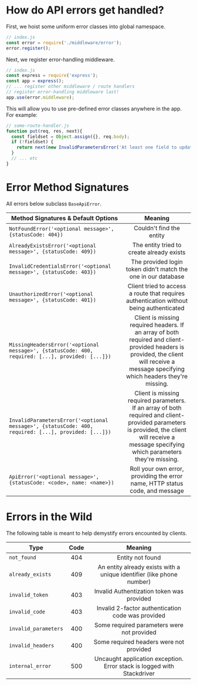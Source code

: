 # How do API errors get handled?

First, we hoist some uniform error classes into global namespace.

```javascript
// index.js
const error = require('./middleware/error');
error.register();
```
Next, we register error-handling middleware.

```javascript
// index.js
const express = require('express');
const app = express();
// ... register other middleware / route handlers 
// register error-handling middleware last!
app.use(error.middleware);
```

This will allow you to use pre-defined error classes anywhere in the app. For example:

```javascript
// some-route-handler.js
function put(req, res, next){
  const fieldset = Object.assign({}, req.body);
  if (!fieldset) {
    return next(new InvalidParametersError('At least one field to update is required'));
  }
  // ... etc
}
```

# Error Method Signatures

All errors below subclass `BaseApiError`. 

| Method Signatures & Default Options    | Meaning          |
| ------------- |:-------------:|
| `NotFoundError('<optional message>', {statusCode: 404})`    | Couldn't find the entity |
| `AlreadyExistsError('<optional message>', {statusCode: 409})`      | The entity tried to create already exists     | 
| `InvalidCredentialsError('<optional message>', {statusCode: 403})`    | The provided login token didn't match the one in our database |
| `UnauthorizedError('<optional message>', {statusCode: 401})`    | Client tried to access a route that requires authentication without being authenticated |
| `MissingHeadersError('<optional message>', {statusCode: 400, required: [...], provided: [...]})`    | Client is missing required headers. If an array of both required and client-provided headers is provided, the client will receive a message specifying which headers they're missing. |
| `InvalidParametersError('<optional message>', {statusCode: 400, required: [...], provided: [...]})`    | Client is missing required parameters. If an array of both required and client-provided parameters is provided, the client will receive a message specifying which parameters they're missing. |
| `ApiError('<optional message>', {statusCode: <code>, name: <name>})`    | Roll your own error, providing the error name, HTTP status code, and message |

# Errors in the Wild

The following table is meant to help demystify errors encounted by clients.

| Type   | Code          | Meaning |
| ------------- |:-------------:|:-------------:|
| `not_found` | 404 | Entity not found |
| `already_exists` | 409 | An entity already exists with a unique identifier (like phone number) |
| `invalid_token` | 403 | Invalid Authentization token was provided |
| `invalid_code` | 403 | Invalid 2-factor authentication code was provided |
| `invalid_parameters` | 400 | Some required parameters were not provided |
| `invalid_headers` | 400 | Some required headers were not provided |
| `internal_error` | 500 | Uncaught application exception. Error stack is logged with Stackdriver|


